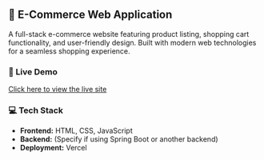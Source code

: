 ## 🛒 E-Commerce Web Application

A full-stack e-commerce website featuring product listing, shopping cart functionality, and user-friendly design. Built with modern web technologies for a seamless shopping experience.

### 🔗 Live Demo  
[Click here to view the live site](https://frontend-development-projects-r56c.vercel.app/)

### 💻 Tech Stack
- **Frontend:** HTML, CSS, JavaScript
- **Backend:** (Specify if using Spring Boot or another backend)
- **Deployment:** Vercel
